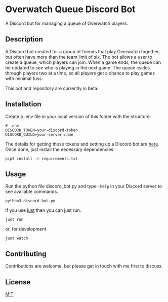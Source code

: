 # Overwatch Queue Discord Bot
A Discord bot for managing a queue of Overwatch players.

## Description

A Discord bot created for a group of friends that play 
Overwatch together, but often have more than the team 
limit of six.
The bot allows a user to create a queue, which players can join.
When a game ends, the queue can be updated to see who is 
playing in the next game.
The queue cycles through players two at a time, so all players
get a chance to play games with minimal fuss.

This bot and repository are currently in beta.
## Installation

Create a .env file in your local version of this folder with the structure:
```
# .env
DISCORD_TOKEN=your-discord-token
DISCORD_GUILD=your-server-name
```
The details for getting these tokens and setting up a Discord bot are [here](https://realpython.com/how-to-make-a-discord-bot-python/).
Once done, just install the necessary dependencies:
```
pip3 install -r requirements.txt
```

## Usage

Run the python file discord_bot.py and type `!help` in your Discord
server to see available commands.
```
python3 discord_bot.py
```
If you use [just](https://github.com/casey/just) then you can just run.

```
just run
```

or, for development
```
just watch
```

## Contributing
Contributions are welcome, but please get in touch with me first
to discuss.

## License
[MIT](https://choosealicense.com/licenses/mit/)